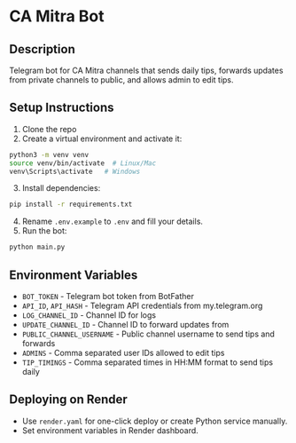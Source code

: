 # CA Mitra Bot

## Description
Telegram bot for CA Mitra channels that sends daily tips, forwards updates from private channels to public, and allows admin to edit tips.

## Setup Instructions

1. Clone the repo
2. Create a virtual environment and activate it:
```bash
python3 -m venv venv
source venv/bin/activate  # Linux/Mac
venv\Scripts\activate   # Windows
```
3. Install dependencies:
```bash
pip install -r requirements.txt
```
4. Rename `.env.example` to `.env` and fill your details.
5. Run the bot:
```bash
python main.py
```

## Environment Variables
- `BOT_TOKEN` - Telegram bot token from BotFather
- `API_ID`, `API_HASH` - Telegram API credentials from my.telegram.org
- `LOG_CHANNEL_ID` - Channel ID for logs
- `UPDATE_CHANNEL_ID` - Channel ID to forward updates from
- `PUBLIC_CHANNEL_USERNAME` - Public channel username to send tips and forwards
- `ADMINS` - Comma separated user IDs allowed to edit tips
- `TIP_TIMINGS` - Comma separated times in HH:MM format to send tips daily

## Deploying on Render
- Use `render.yaml` for one-click deploy or create Python service manually.
- Set environment variables in Render dashboard.

